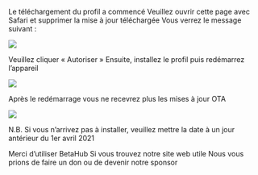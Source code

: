 Le téléchargement du profil a commencé
Veuillez ouvrir cette page avec Safari et supprimer la mise à jour téléchargée
Vous verrez le message suivant :

![][Install Profile Alert]

Veuillez cliquer « Autoriser »
Ensuite, installez le profil puis redémarrez l’appareil

![][After Install Profile]

Après le redémarrage vous ne recevrez plus les mises à jour OTA

![][System No Update]

N.B. Si vous n’arrivez pas à installer, veuillez mettre la date à un jour antérieur du 1er avril 2021

Merci d’utiliser BetaHub
Si vous trouvez notre site web utile
Nous vous prions de faire un don ou de devenir notre sponsor

[Install Profile Alert]: https://tva1.sinaimg.cn/large/008i3skNgy1gwrggvxz5jj30gz0af0sn.jpg
[After Install Profile]: https://tva1.sinaimg.cn/large/008i3skNgy1gwrgh8ayj1j311q0hqdgm.jpg
[System No Update]: https://tva1.sinaimg.cn/large/008i3skNgy1gwrghbnw2ij30f10hqaa0.jpg
